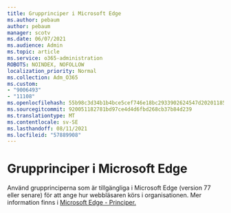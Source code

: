 ```yaml
---
title: Grupprinciper i Microsoft Edge
ms.author: pebaum
author: pebaum
manager: scotv
ms.date: 06/07/2021
ms.audience: Admin
ms.topic: article
ms.service: o365-administration
ROBOTS: NOINDEX, NOFOLLOW
localization_priority: Normal
ms.collection: Adm_O365
ms.custom:
- "9006493"
- "11108"
ms.openlocfilehash: 55b98c3d34b1b4bce5cef746e18bc2933902624547d2020118579593ca5c6f77
ms.sourcegitcommit: 920051182781bd97ce4d4d6fbd268cb37b84d239
ms.translationtype: MT
ms.contentlocale: sv-SE
ms.lasthandoff: 08/11/2021
ms.locfileid: "57889908"
---
```

# <a name="group-policies-in-microsoft-edge"></a>Grupprinciper i Microsoft Edge

Använd grupprinciperna som är tillgängliga i Microsoft Edge (version 77 eller senare) för att ange hur webbläsaren körs i organisationen. Mer information finns i [Microsoft Edge - Principer.](https://docs.microsoft.com/deployedge/microsoft-edge-policies#available-policies)